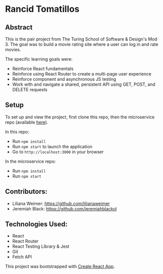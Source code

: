 # Rancid Tomatillos

## Abstract

This is the pair project from The Turing School of Software & Design's Mod 3. The goal was to build a movie rating site where a user can log in and rate movies. 

The specific learning goals were:
- Reinforce React fundamentals
- Reinforce using React Router to create a multi-page user experience
- Reinforce component and asynchronous JS testing
- Work with and navigate a shared, persistent API using GET, POST, and DELETE requests

## Setup

To set up and view the project, first clone this repo, then the microservice repo (available [here](https://github.com/lilianaweimer/rancid_tomatillos_microservice)). 

In this repo:
- Run `npm install`
- Run `npm start` to launch the application
- Go to `http://localhost:3000` in your browser

In the microservice repo:
- Run `npm install`
- Run `npm start`

## Contributors:
- Liliana Weimer: https://github.com/lilianaweimer 
- Jeremiah Black: https://github.com/jeremiahblackol 

## Technologies Used:
- React
- React Router
- React Testing Library & Jest
- Git
- Fetch API


This project was bootstrapped with [Create React App](https://github.com/facebook/create-react-app).

